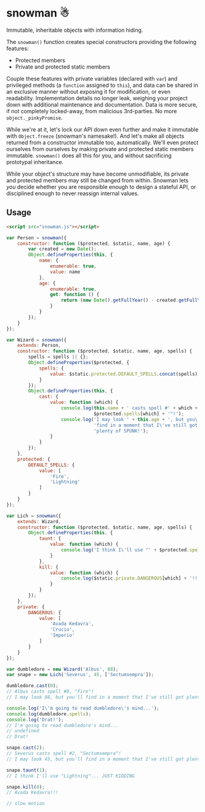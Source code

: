 # snowman ☃

Immutable, inheritable objects with information hiding.

The `snowman()` function creates special constructors providing the following
features:

- Protected members
- Private and protected static members

Couple these features with private variables (declared with `var`) and
privileged methods (a `function` assigned to `this`), and data can be shared in
an exclusive manner without exposing it for modification, or even
readability. Implementation details no longer leak, weighing your project down
with additional maintenance and documentation. Data is more secure, if not
completely locked-away, from malicious 3rd-parties. No more
`object._pinkyPromise`.

While we're at it, let's lock our API down even further and make it immutable
with `Object.freeze` (snowman's namesake!). And let's make all objects returned
from a constructor immutable too, automatically. We'll even protect ourselves
from ourselves by making private and protected static members
immutable. `snowman()` does all this for you, and without sacrificing prototypal
inheritance.

While your object's structure may have become unmodifiable, its private and
protected members may still be changed from within. Snowman lets *you* decide
whether you are responsible enough to design a stateful API, or disciplined
enough to never reassign internal values.

## Usage

```html
<script src="snowman.js"></script>
```

```js
var Person = snowman({
    constructor: function ($protected, $static, name, age) {
        var created = new Date();
        Object.defineProperties(this, {
            name: {
                enumerable: true,
                value: name
            },
            age: {
                enumerable: true,
                get: function () {
                    return (new Date().getFullYear() - created.getFullYear()) + age;
                }
            }
        });
    }
});

var Wizard = snowman({
    extends: Person,
    constructor: function ($protected, $static, name, age, spells) {
        spells = spells || {};
        Object.defineProperties($protected, {
            spells: {
                value: $static.protected.DEFAULT_SPELLS.concat(spells)
            }
        });
        Object.defineProperties(this, {
            cast: {
                value: function (which) {
                    console.log(this.name + ' casts spell #' + which + ', "' +
                                $protected.spells[which] + '"!');
                    console.log('I may look ' + this.age + ', but you\'ll ' +
                                'find in a moment that I\'ve still got ' +
                                'plenty of SPUNK!');
                }
            }
        });
    },
    protected: {
        DEFAULT_SPELLS: {
            value: [
                'Fire',
                'Lightning'
            ]
        }
    }
});

var Lich = snowman({
    extends: Wizard,
    constructor: function ($protected, $static, name, age, spells) {
        Object.defineProperties(this, {
            taunt: {
                value: function (which) {
                    console.log('I think I\'ll use "' + $protected.spells[which] + '"... JUST KIDDING');
                }
            },
            kill: {
                value: function (which) {
                    console.log($static.private.DANGEROUS[which] + '!!!');
                }
            }
        });
    },
    private: {
        DANGEROUS: {
            value: [
                'Avada Kedavra',
                'Crucio',
                'Imperio'
            ]
        }
    }
});

var dumbledore = new Wizard('Albus', 88);
var snape = new Lich('Severus', 45, ['Sectumsempra']);

dumbledore.cast(0);
// Albus casts spell #0, "Fire"!
// I may look 88, but you'll find in a moment that I've still got plenty of SPUNK!

console.log('I\'m going to read dumbledore\'s mind...');
console.log(dumbledore.spells);
console.log('Drat!');
// I'm going to read dumbledore's mind...
// undefined
// Drat!

snape.cast(2);
// Severus casts spell #2, "Sectumsempra"!
// I may look 45, but you'll find in a moment that I've still got plenty of SPUNK!

snape.taunt(1);
// I think I'll use "Lightning"... JUST KIDDING

snape.kill(0);
// Avada Kedavra!!!

// slow motion
```
